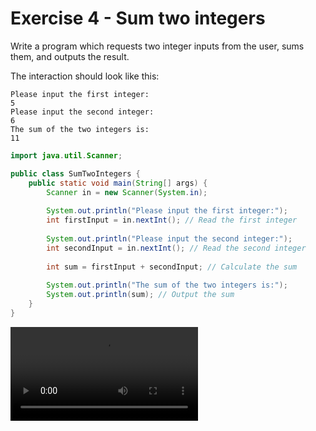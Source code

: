 ﻿# Exercise 4 - Sum two integers

Write a program which requests two integer inputs from the user,
sums them, and outputs the result.

The interaction should look like this:

```console
Please input the first integer:
5
Please input the second integer:
6
The sum of the two integers is:
11
```

<hint title="Solution">

```java
import java.util.Scanner;

public class SumTwoIntegers {
    public static void main(String[] args) {
        Scanner in = new Scanner(System.in);
        
        System.out.println("Please input the first integer:");
        int firstInput = in.nextInt(); // Read the first integer
        
        System.out.println("Please input the second integer:");
        int secondInput = in.nextInt(); // Read the second integer
        
        int sum = firstInput + secondInput; // Calculate the sum
        
        System.out.println("The sum of the two integers is:");
        System.out.println(sum); // Output the sum
    }
}
```

</hint>

<hint title="Video solution">

<video src="https://youtu.be/B69d66pd5og"></video>

</hint>
